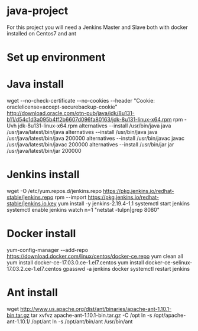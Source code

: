 # java-project

For this project you will need a Jenkins Master and Slave both with docker installed on Centos7 and ant

# Set up environment

# Java install 

wget --no-check-certificate --no-cookies --header "Cookie: oraclelicense=accept-securebackup-cookie" http://download.oracle.com/otn-pub/java/jdk/8u131-b11/d54c1d3a095b4ff2b6607d096fa80163/jdk-8u131-linux-x64.rpm
rpm -Uvh jdk-8u131-linux-x64.rpm
alternatives --install /usr/bin/java java /usr/java/latest/bin/java
alternatives --install /usr/bin/java java /usr/java/latest/bin/java 200000
alternatives --install /usr/bin/javac javac /usr/java/latest/bin/javac 200000
alternatives --install /usr/bin/jar jar /usr/java/latest/bin/jar 200000


# Jenkins install

wget -O /etc/yum.repos.d/jenkins.repo https://pkg.jenkins.io/redhat-stable/jenkins.repo
rpm --import https://pkg.jenkins.io/redhat-stable/jenkins.io.key
yum install -y jenkins-2.19.4-1.1
systemctl start jenkins
systemctl enable jenkins
watch n=1 "netstat -tulpn|grep 8080"


# Docker install

yum-config-manager --add-repo https://download.docker.com/linux/centos/docker-ce.repo
yum clean all
yum install docker-ce-17.03.0.ce-1.el7.centos
yum install  docker-ce-selinux-17.03.2.ce-1.el7.centos
gpasswd -a jenkins docker
systemctl restart jenkins


# Ant install

wget http://www.us.apache.org/dist/ant/binaries/apache-ant-1.10.1-bin.tar.gz
tar xvfvz apache-ant-1.10.1-bin.tar.gz -C /opt
ln -s /opt/apache-ant-1.10.1/ /opt/ant
ln -s /opt/ant/bin/ant /usr/bin/ant




